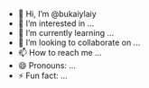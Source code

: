 - 👋 Hi, I’m @bukaiylaiy
- 👀 I’m interested in ...
- 🌱 I’m currently learning ...
- 💞️ I’m looking to collaborate on ...
- 📫 How to reach me ...
- 😄 Pronouns: ...
- ⚡ Fun fact: ...

<!---
bukaiylaiy/bukaiylaiy is a ✨ special ✨ repository because its `README.md` (this file) appears on your GitHub profile.
You can click the Preview link to take a look at your changes.
--->
